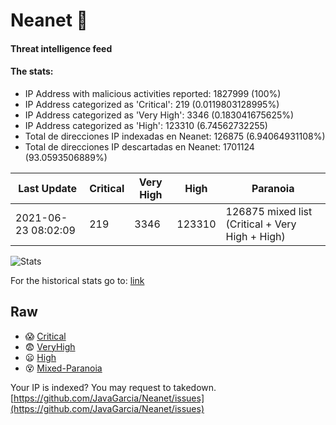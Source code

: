 # Neanet :hocho:
#### Threat intelligence feed
#### The stats:

- IP Address with malicious activities reported: 1827999 (100%)
- IP Address categorized as 'Critical':  219 (0.0119803128995%)
- IP Address categorized as 'Very High':  3346 (0.183041675625%)
- IP Address categorized as 'High':  123310 (6.74562732255)
- Total de direcciones IP indexadas en Neanet:  126875 (6.94064931108%)
- Total de direcciones IP descartadas en Neanet:  1701124 (93.0593506889%)

| Last Update | Critical | Very High | High | Paranoia |
| --- | --- | --- | --- | --- |
| 2021-06-23 08:02:09 | 219 | 3346 | 123310 | 126875 mixed list (Critical + Very High + High)|

![Stats](https://docs.google.com/spreadsheets/d/e/2PACX-1vSnaNMIXVabIpDJjufMlzH7poXnshF3mgd8Is1g9ytUEzVsP5my4Trn8f-xkoLLQ38xpL3HtmUexLo6/pubchart?oid=501124687&format=image)

For the historical stats go to: [link](/stats.csv)
## Raw
- :scream: [Critical](https://raw.githubusercontent.com/JavaGarcia/Neanet/master/blacklists/neanet_critical.txt)
- :fearful: [VeryHigh](https://raw.githubusercontent.com/JavaGarcia/Neanet/master/blacklists/neanet_veryHigh.txtt)
- :frowning: [High](https://raw.githubusercontent.com/JavaGarcia/Neanet/master/blacklists/neanet_high.txt)
- :dizzy_face: [Mixed-Paranoia](https://raw.githubusercontent.com/JavaGarcia/Neanet/master/blacklists/neanet_all.txt)


Your IP is indexed? You may request to takedown. [https://github.com/JavaGarcia/Neanet/issues](https://github.com/JavaGarcia/Neanet/issues)

































































































































































































































































































































































































































































































































































































































































































































































































































































































































































































































































































































































































































































































































































































































































































































































































































































































































































































































































































































































































































































































































































































































































































































































































































































































































































































































































































































































































































































































































































































































































































































































































































































































































































































































































































































































































































































































































































































































































































































































































































































































































































































































































































































































































































































































































































































































































































































































































































































































































































































































































































































































































































































































































































































































































































































































































































































































































































































































































































































































































































































































































































































































































































































































































































































































































































































































































































































































































































































































































































































































































































































































































































































































































































